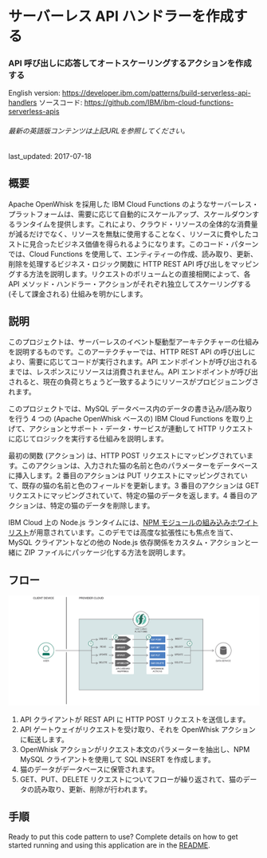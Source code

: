 # サーバーレス API ハンドラーを作成する

### API 呼び出しに応答してオートスケーリングするアクションを作成する

English version: https://developer.ibm.com/patterns/build-serverless-api-handlers
  ソースコード: https://github.com/IBM/ibm-cloud-functions-serverless-apis

###### 最新の英語版コンテンツは上記URLを参照してください。
last_updated: 2017-07-18

 
## 概要

Apache OpenWhisk を採用した IBM Cloud Functions のようなサーバーレス・プラットフォームは、需要に応じて自動的にスケールアップ、スケールダウンするランタイムを提供します。これにより、クラウド・リソースの全体的な消費量が減るだけでなく、リソースを無駄に使用することなく、リソースに費やしたコストに見合ったビジネス価値を得られるようになります。このコード・パターンでは、Cloud Functions を使用して、エンティティーの作成、読み取り、更新、削除を処理するビジネス・ロジック関数に HTTP REST API 呼び出しをマッピングする方法を説明します。リクエストのボリュームとの直接相関によって、各 API メソッド・ハンドラー・アクションがそれぞれ独立してスケーリングする (そして課金される) 仕組みを明かにします。

## 説明

このプロジェクトは、サーバーレスのイベント駆動型アーキテクチャーの仕組みを説明するものです。このアーテクチャーでは、HTTP REST API の呼び出しにより、需要に応じてコードが実行されます。API エンドポイントが呼び出されるまでは、レスポンスにリソースは消費されません。API エンドポイントが呼び出されると、現在の負荷とちょうど一致するようにリソースがプロビジョニングされます。

このプロジェクトでは、MySQL データベース内のデータの書き込み/読み取りを行う 4 つの (Apache OpenWhisk ベースの) IBM Cloud Functions を取り上げて、アクションとサポート・データ・サービスが連動して HTTP リクエストに応じてロジックを実行する仕組みを説明します。

最初の関数 (アクション) は、HTTP POST リクエストにマッピングされています。このアクションは、入力された猫の名前と色のパラメーターをデータベースに挿入します。2 番目のアクションは PUT リクエストにマッピングされていて、既存の猫の名前と色のフィールドを更新します。3 番目のアクションは GET リクエストにマッピングされていて、特定の猫のデータを返します。4 番目のアクションは、特定の猫のデータを削除します。

IBM Cloud 上の Node.js ランタイムには、[NPM モジュールの組み込みホワイトリスト](https://github.com/openwhisk/openwhisk/blob/master/docs/reference.md#javascript-runtime-environments")が用意されています。このデモでは高度な拡張性にも焦点を当て、MySQL クライアントなどの他の Node.js 依存関係をカスタム・アクションと一緒に ZIP ファイルにパッケージ化する方法を説明します。

## フロー

![フロー](./images/Build-serverless-API-handlers.png)

1. API クライアントが REST API に HTTP POST リクエストを送信します。
1. API ゲートウェイがリクエストを受け取り、それを OpenWhisk アクションに転送します。
1. OpenWhisk アクションがリクエスト本文のパラメーターを抽出し、NPM MySQL クライアントを使用して SQL INSERT を作成します。
1. 猫のデータがデータベースに保管されます。
1. GET、PUT、DELETE リクエストについてフローが繰り返されて、猫のデータの読み取り、更新、削除が行われます。

## 手順

Ready to put this code pattern to use? Complete details on how to get started running and using this application are in the [README](https://github.com/IBM/ibm-cloud-functions-serverless-apis/blob/master/README.md).
